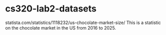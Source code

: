 # cs320-lab2-datasets

statista.com/statistics/1118232/us-chocolate-market-size/
This is a statistic on the chocolate market in the US from 2016 to 2025.

